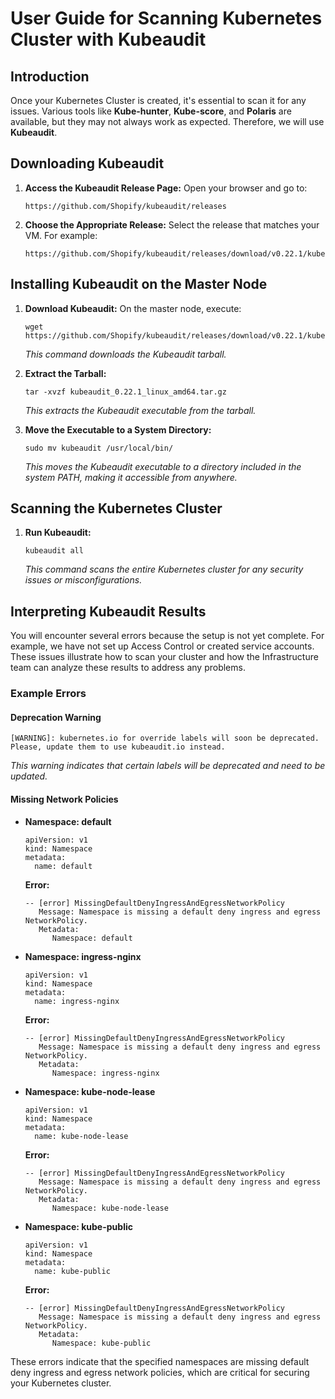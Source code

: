 # User Guide for Scanning Kubernetes Cluster with Kubeaudit

## Introduction
Once your Kubernetes Cluster is created, it's essential to scan it for any issues. Various tools like **Kube-hunter**, **Kube-score**, and **Polaris** are available, but they may not always work as expected. Therefore, we will use **Kubeaudit**.

## Downloading Kubeaudit

1. **Access the Kubeaudit Release Page:**
   Open your browser and go to:
   ```
   https://github.com/Shopify/kubeaudit/releases
   ```

2. **Choose the Appropriate Release:**
   Select the release that matches your VM. For example:
   ```
   https://github.com/Shopify/kubeaudit/releases/download/v0.22.1/kubeaudit_0.22.1_linux_amd64.tar.gz
   ```

## Installing Kubeaudit on the Master Node

1. **Download Kubeaudit:**
   On the master node, execute:
   ```
   wget https://github.com/Shopify/kubeaudit/releases/download/v0.22.1/kubeaudit_0.22.1_linux_amd64.tar.gz
   ```
   *This command downloads the Kubeaudit tarball.*

2. **Extract the Tarball:**
   ```
   tar -xvzf kubeaudit_0.22.1_linux_amd64.tar.gz
   ```
   *This extracts the Kubeaudit executable from the tarball.*

3. **Move the Executable to a System Directory:**
   ```
   sudo mv kubeaudit /usr/local/bin/
   ```
   *This moves the Kubeaudit executable to a directory included in the system PATH, making it accessible from anywhere.*

## Scanning the Kubernetes Cluster

1. **Run Kubeaudit:**
   ```
   kubeaudit all
   ```
   *This command scans the entire Kubernetes cluster for any security issues or misconfigurations.*

## Interpreting Kubeaudit Results

You will encounter several errors because the setup is not yet complete. For example, we have not set up Access Control or created service accounts. These issues illustrate how to scan your cluster and how the Infrastructure team can analyze these results to address any problems.

### Example Errors

#### Deprecation Warning
```
[WARNING]: kubernetes.io for override labels will soon be deprecated. Please, update them to use kubeaudit.io instead.
```
*This warning indicates that certain labels will be deprecated and need to be updated.*

#### Missing Network Policies

- **Namespace: default**
  ```
  apiVersion: v1
  kind: Namespace
  metadata:
    name: default
  ```

  **Error:**
  ```
  -- [error] MissingDefaultDenyIngressAndEgressNetworkPolicy
     Message: Namespace is missing a default deny ingress and egress NetworkPolicy.
     Metadata:
        Namespace: default
  ```

- **Namespace: ingress-nginx**
  ```
  apiVersion: v1
  kind: Namespace
  metadata:
    name: ingress-nginx
  ```

  **Error:**
  ```
  -- [error] MissingDefaultDenyIngressAndEgressNetworkPolicy
     Message: Namespace is missing a default deny ingress and egress NetworkPolicy.
     Metadata:
        Namespace: ingress-nginx
  ```

- **Namespace: kube-node-lease**
  ```
  apiVersion: v1
  kind: Namespace
  metadata:
    name: kube-node-lease
  ```

  **Error:**
  ```
  -- [error] MissingDefaultDenyIngressAndEgressNetworkPolicy
     Message: Namespace is missing a default deny ingress and egress NetworkPolicy.
     Metadata:
        Namespace: kube-node-lease
  ```

- **Namespace: kube-public**
  ```
  apiVersion: v1
  kind: Namespace
  metadata:
    name: kube-public
  ```

  **Error:**
  ```
  -- [error] MissingDefaultDenyIngressAndEgressNetworkPolicy
     Message: Namespace is missing a default deny ingress and egress NetworkPolicy.
     Metadata:
        Namespace: kube-public
  ```

These errors indicate that the specified namespaces are missing default deny ingress and egress network policies, which are critical for securing your Kubernetes cluster.
